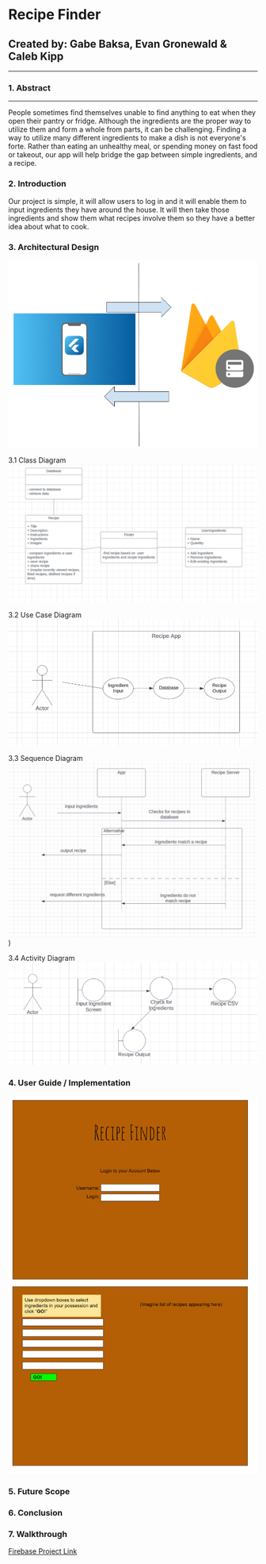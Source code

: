 # **Recipe Finder**
## Created by: Gabe Baksa, Evan Gronewald & Caleb Kipp
___
### 1. Abstract
___
People sometimes find themselves unable to find anything to eat when they open their pantry or fridge. Although the ingredients are the proper way to utilize them and form a whole from parts, it can be challenging. Finding a way to utilize many different ingredients to make a dish is not everyone's forte. Rather than eating an unhealthy meal, or spending money on fast food or takeout, our app will help bridge the gap between simple ingredients, and a recipe.
### 2. Introduction
Our project is simple, it will allow users to log in and it will enable them to input ingredients they have around the house. It will then take  those ingredients and show them what recipes involve them so they have a better idea about what to cook.
### 3. Architectural Design
![Architecture.jpg](https://github.com/EvanGrone/RecipeApp/blob/main/Architecture.png)

3.1 Class Diagram
![Class.png](https://github.com/EvanGrone/RecipeApp/blob/main/Check%202%20Class.png)

3.2 Use Case Diagram
![Case.png](https://github.com/EvanGrone/RecipeApp/blob/main/Check%202%20Use%20Case.png)

3.3 Sequence Diagram
![Sequence.png](https://github.com/EvanGrone/RecipeApp/blob/main/Check%202%20Sequence.png))

3.4 Activity Diagram
![Activity Diagram.png](https://github.com/EvanGrone/RecipeApp/blob/main/Check%202%20Collaboration.png)

### 4. User Guide / Implementation
![UserInterface](https://github.com/EvanGrone/RecipeApp/blob/main/download.jpg)
### 5. Future Scope
### 6. Conclusion
### 7. Walkthrough

[Firebase Project Link](https://console.firebase.google.com/u/0/project/recipeapp-98710/overview?utm_source=welcome&utm_medium=email&utm_campaign=welcome_2021_CTA_A)

